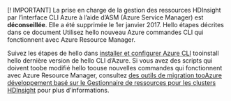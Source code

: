 [! IMPORTANT] La prise en charge de la gestion des ressources HDInsight par l’interface CLI Azure à l’aide d’ASM (Azure Service Manager) est **déconseillée**. Elle a été supprimée le 1er janvier 2017. Hello étapes décrites dans ce document Utilisez hello nouveau Azure commandes CLI qui fonctionnent avec Azure Resource Manager.

Suivez les étapes de hello dans [installer et configurer Azure CLI](../articles/cli-install-nodejs.md) tooinstall hello dernière version de hello CLI d’Azure. Si vous avez des scripts qui doivent toobe modifié hello toouse nouvelles commandes qui fonctionnent avec Azure Resource Manager, consultez [des outils de migration tooAzure développement basé sur le Gestionnaire de ressources pour les clusters HDInsight](../articles/hdinsight/hdinsight-hadoop-development-using-azure-resource-manager.md) pour plus d’informations.


